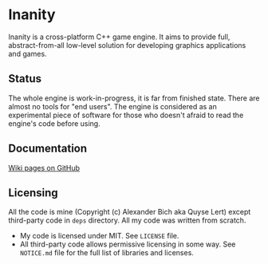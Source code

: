 # Inanity

Inanity is a cross-platform C++ game engine. It aims to provide full, abstract-from-all low-level solution for developing graphics applications and games.

## Status

The whole engine is work-in-progress, it is far from finished state. There are almost no tools for "end users". The engine is considered as an experimental piece of software for those who doesn't afraid to read the engine's code before using.

## Documentation

[Wiki pages on GitHub](https://github.com/quyse/inanity/wiki/Start)

## Licensing

All the code is mine (Copyright (c) Alexander Bich aka Quyse Lert) except third-party code in `deps` directory. All my code was written from scratch.
* My code is licensed under MIT. See `LICENSE` file.
* All third-party code allows permissive licensing in some way. See `NOTICE.md` file for the full list of libraries and licenses.
